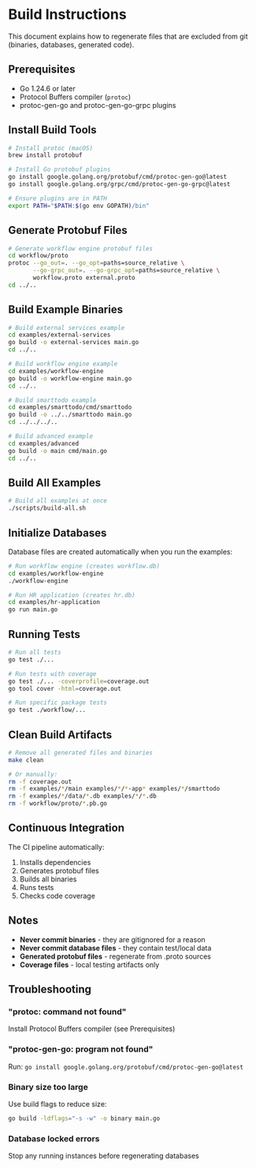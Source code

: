 # Build Instructions

This document explains how to regenerate files that are excluded from git (binaries, databases, generated code).

## Prerequisites

- Go 1.24.6 or later
- Protocol Buffers compiler (`protoc`)
- protoc-gen-go and protoc-gen-go-grpc plugins

## Install Build Tools

```bash
# Install protoc (macOS)
brew install protobuf

# Install Go protobuf plugins
go install google.golang.org/protobuf/cmd/protoc-gen-go@latest
go install google.golang.org/grpc/cmd/protoc-gen-go-grpc@latest

# Ensure plugins are in PATH
export PATH="$PATH:$(go env GOPATH)/bin"
```

## Generate Protobuf Files

```bash
# Generate workflow engine protobuf files
cd workflow/proto
protoc --go_out=. --go_opt=paths=source_relative \
       --go-grpc_out=. --go-grpc_opt=paths=source_relative \
       workflow.proto external.proto
cd ../..
```

## Build Example Binaries

```bash
# Build external services example
cd examples/external-services
go build -o external-services main.go
cd ../..

# Build workflow engine example
cd examples/workflow-engine
go build -o workflow-engine main.go
cd ../..

# Build smarttodo example
cd examples/smarttodo/cmd/smarttodo
go build -o ../../smarttodo main.go
cd ../../../..

# Build advanced example
cd examples/advanced
go build -o main cmd/main.go
cd ../..
```

## Build All Examples

```bash
# Build all examples at once
./scripts/build-all.sh
```

## Initialize Databases

Database files are created automatically when you run the examples:

```bash
# Run workflow engine (creates workflow.db)
cd examples/workflow-engine
./workflow-engine

# Run HR application (creates hr.db)
cd examples/hr-application
go run main.go
```

## Running Tests

```bash
# Run all tests
go test ./...

# Run tests with coverage
go test ./... -coverprofile=coverage.out
go tool cover -html=coverage.out

# Run specific package tests
go test ./workflow/...
```

## Clean Build Artifacts

```bash
# Remove all generated files and binaries
make clean

# Or manually:
rm -f coverage.out
rm -f examples/*/main examples/*/*-app* examples/*/smarttodo
rm -f examples/*/data/*.db examples/*/*.db
rm -f workflow/proto/*.pb.go
```

## Continuous Integration

The CI pipeline automatically:
1. Installs dependencies
2. Generates protobuf files
3. Builds all binaries
4. Runs tests
5. Checks code coverage

## Notes

- **Never commit binaries** - they are gitignored for a reason
- **Never commit database files** - they contain test/local data
- **Generated protobuf files** - regenerate from .proto sources
- **Coverage files** - local testing artifacts only

## Troubleshooting

### "protoc: command not found"
Install Protocol Buffers compiler (see Prerequisites)

### "protoc-gen-go: program not found"
Run: `go install google.golang.org/protobuf/cmd/protoc-gen-go@latest`

### Binary size too large
Use build flags to reduce size:
```bash
go build -ldflags="-s -w" -o binary main.go
```

### Database locked errors
Stop any running instances before regenerating databases

